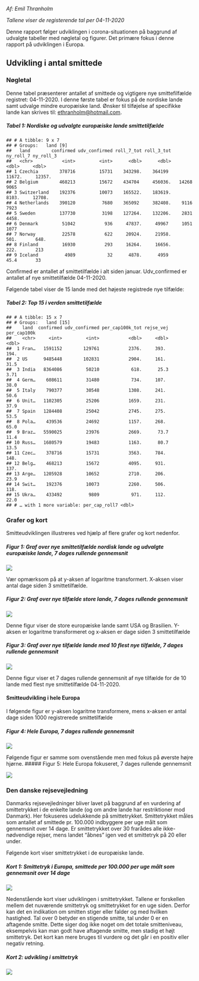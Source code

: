 *Af: Emil Thranholm*

*Tallene viser de registerende tal per 04-11-2020*

Denne rapport følger udviklingen i corona-situationen på baggrund af
udvalgte tabeller med nøgletal og figurer. Det primære fokus i denne
rapport på udviklingen i Europa.

Udvikling i antal smittede
--------------------------

### Nøgletal

Denne tabel præsenterer antallet af smittede og vigtigere nye
smittefilfælde registret: 04-11-2020. I denne første tabel er fokus på
de nordiske lande samt udvalge mindre europæiske land. Ønsker til
tilføjelse af specifikke lande kan skrives til:
<ethranholm@hotmail.com>.

##### Tabel 1: Nordiske og udvalgte europæiske lande smittetilfælde

    ## # A tibble: 9 x 7
    ## # Groups:   land [9]
    ##   land        confirmed udv_confirmed roll_7_tot roll_3_tot ny_roll_7 ny_roll_3
    ##   <chr>           <int>         <int>      <dbl>      <dbl>     <dbl>     <dbl>
    ## 1 Czechia        378716         15731    343298.    364199    11672.     12357.
    ## 2 Belgium        468213         15672    434704     456036.   14268       9065 
    ## 3 Switzerland    192376         10073    165522.    183619.    8103.     12708.
    ## 4 Netherlands    390120          7680    365092     382408.    9116       7923 
    ## 5 Sweden         137730          3198    127264.    132206.    2831       4458.
    ## 6 Denmark         51042           936     47837.     49967     1051       1077 
    ## 7 Norway          22578           622     20924.     21958.     501.       648.
    ## 8 Finland         16930           293     16264.     16656.     222.       213 
    ## 9 Iceland          4989            32      4878.      4959       45.4       33

Confirmed er antallet af smittetilfælde i alt siden januar.
Udv\_confirmed er antallet af nye smittetilfælde 04-11-2020.

Følgende tabel viser de 15 lande med det højeste registrede nye
tilfælde:

##### Tabel 2: Top 15 i verden smittetilfælde

    ## # A tibble: 15 x 7
    ## # Groups:   land [15]
    ##    land  confirmed udv_confirmed per_cap100k_tot rejse_vej per_cap100k
    ##    <chr>     <int>         <int>           <dbl>     <dbl>       <dbl>
    ##  1 Fran…   1591152        129761           2376.     393.       194.  
    ##  2 US      9485448        102831           2904.     161.        31.5 
    ##  3 India   8364086         50210            618.      25.3        3.71
    ##  4 Germ…    608611         31480            734.     107.        38.0 
    ##  5 Italy    790377         30548           1308.     241.        50.6 
    ##  6 Unit…   1102305         25206           1659.     231.        37.9 
    ##  7 Spain   1284408         25042           2745.     275.        53.5 
    ##  8 Pola…    439536         24692           1157.     268.        65.0 
    ##  9 Braz…   5590025         23976           2669.      73.7       11.4 
    ## 10 Russ…   1680579         19483           1163.      80.7       13.5 
    ## 11 Czec…    378716         15731           3563.     784.       148.  
    ## 12 Belg…    468213         15672           4095.     931.       137.  
    ## 13 Arge…   1205928         10652           2710.     206.        23.9 
    ## 14 Swit…    192376         10073           2260.     506.       118.  
    ## 15 Ukra…    433492          9809            971.     112.        22.0 
    ## # … with 1 more variable: per_cap_roll7 <dbl>

### Grafer og kort

Smitteudviklingen illustreres ved hjælp af flere grafer og kort
nedenfor.

##### Figur 1: Graf over nye smittetilfælde nordisk lande og udvalgte europæiske lande, 7 dages rullende gennemsnit

![](Corona-projekt_files/figure-markdown_github/unnamed-chunk-4-1.png)

Vær opmærksom på at y-aksen af logaritme transformert. X-aksen viser
antal dage siden 3 smittetilfælde.

##### Figur 2: Graf over nye tilfælde store lande, 7 dages rullende gennemsnit

![](Corona-projekt_files/figure-markdown_github/unnamed-chunk-5-1.png)

Denne figur viser de store europæiske lande samt USA og Brasilien.
Y-aksen er logaritme transformeret og x-aksen er dage siden 3
smittetilfælde

##### Figur 3: Graf over nye tilfælde lande med 10 flest nye tilfælde, 7 dages rullende gennemsnit

![](Corona-projekt_files/figure-markdown_github/unnamed-chunk-6-1.png)

Denne figur viser et 7 dages rullende gennemsnit af nye tilfælde for de
10 lande med flest nye smittetilfælde 04-11-2020.

#### Smitteudvikling i hele Europa

I følgende figur er y-aksen logaritme transformere, mens x-aksen er
antal dage siden 1000 registrerede smittetilfælde

##### Figur 4: Hele Europa, 7 dages rullende gennemsnit

![](Corona-projekt_files/figure-markdown_github/unnamed-chunk-7-1.png)

Følgende figur er samme som ovenstående men med fokus på øverste højre
hjørne. \#\#\#\#\# Figur 5: Hele Europa fokuseret, 7 dages rullende
gennemsnit

![](Corona-projekt_files/figure-markdown_github/unnamed-chunk-8-1.png)

### Den danske rejsevejledning

Danmarks rejsevejledninger bliver lavet på baggrund af en vurdering af
smittetrykket i de enkelte lande (og om andre lande har restriktioner
mod Danmark). Her fokuseres udelukkende på smittetrykket. Smittetrykket
måles som antallet af smittede pr. 100.000 indbyggere per uge målt som
gennemsnit over 14 dage. Er smittetrykket over 30 frarådes alle
ikke-nødvendige rejser, mens landet “åbnes” igen ved et smittetryk på 20
eller under.

Følgende kort viser smittetrykket i de europæiske lande.

##### Kort 1: Smittetryk i Europa, smittede per 100.000 per uge målt som gennemsnit over 14 dage

![](Corona-projekt_files/figure-markdown_github/unnamed-chunk-9-1.png)

Nedenstående kort viser udviklingen i smittetrykket. Tallene er
forskellen mellem det nuværende smittetryk og smittetrykket for en uge
siden. Derfor kan det en indikation om smitten stiger eller falder og
med hvilken hastighed. Tal over 0 betyder en stigende smitte, tal under
0 er en aftagende smitte. Dette siger dog ikke noget om det totale
smitteniveau, eksempelvis kan man godt have aftagende smitte, men stadig
et højt smittetryk. Det kort kan mere bruges til vurdere og det går i en
positiv eller negativ retning.

##### Kort 2: udvikling i smittetryk

![](Corona-projekt_files/figure-markdown_github/unnamed-chunk-10-1.png)
